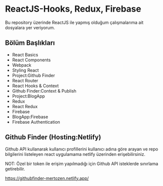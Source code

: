 # ReactJS-Hooks, Redux, Firebase

Bu repository üzerinde ReactJS ile yapmış olduğum çalışmalarıma ait dosyalara yer veriyorum.

## Bölüm Başlıkları

- React Basics
- React Components
- Webpack
- Styling React
- Project:Github Finder
- React Router
- React Hooks & Context
- Github Finder:Context & Publish
- Project:BlogApp
- Redux
- React Redux
- Firebase
- BlogApp:Firebase
- Firebase Authentication

## Github Finder (Hosting:Netlify)
Github API kullanarak kullanıcı profillerini kullanıcı adına göre arayan ve repo bilgilerini listeleyen react uygulamama netlify üzerinden erişebilirsiniz. 

NOT: Özel bir token ile erişim yapılmadığı için Github API isteklerde sınırlama getirebilir.

https://githubfinder-mertozen.netlify.app/

